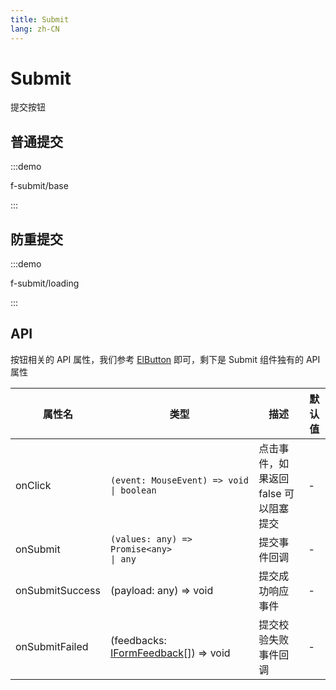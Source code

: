 ```yaml
---
title: Submit
lang: zh-CN
---
```


# Submit

提交按钮

## 普通提交

:::demo

f-submit/base

:::

## 防重提交

:::demo

f-submit/loading

:::

## API

按钮相关的 API 属性，我们参考 [ElButton](https://element-plus.org/zh-CN/component/button.html) 即可，剩下是 Submit 组件独有的 API 属性

| 属性名          | 类型                                                                                                                 | 描述                                  | 默认值 |
| --------------- | -------------------------------------------------------------------------------------------------------------------- | ------------------------------------- | ------ |
| onClick         | `(event: MouseEvent) => void                                                                     \| boolean`         | 点击事件，如果返回 false 可以阻塞提交 | -      |
| onSubmit        | `(values: any) => Promise<any>                                                                               \| any` | 提交事件回调                          | -      |
| onSubmitSuccess | (payload: any) => void                                                                                               | 提交成功响应事件                      | -      |
| onSubmitFailed  | (feedbacks: [IFormFeedback](https://core.formilyjs.org/api/models/form#iformfeedback)[]) => void                     | 提交校验失败事件回调                  | -      |
